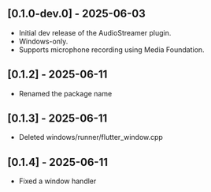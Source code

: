 ## [0.1.0-dev.0] - 2025-06-03
- Initial dev release of the AudioStreamer plugin.
- Windows-only.
- Supports microphone recording using Media Foundation.
## [0.1.2] - 2025-06-11
- Renamed the package name
## [0.1.3] - 2025-06-11
- Deleted windows/runner/flutter_window.cpp
## [0.1.4] - 2025-06-11
- Fixed a window handler